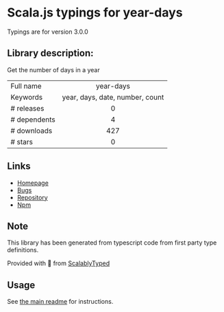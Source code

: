 
# Scala.js typings for year-days

Typings are for version 3.0.0

## Library description:
Get the number of days in a year

|                    |                 |
| ------------------ | :-------------: |
| Full name          | year-days |
| Keywords           | year, days, date, number, count |
| # releases         | 0 |
| # dependents       | 4 |
| # downloads        | 427 |
| # stars            | 0 |

## Links
- [Homepage](https://github.com/sindresorhus/year-days#readme)
- [Bugs](https://github.com/sindresorhus/year-days/issues)
- [Repository](https://github.com/sindresorhus/year-days)
- [Npm](https://www.npmjs.com/package/year-days)
    


## Note
This library has been generated from typescript code from first party type definitions.

Provided with :purple_heart: from [ScalablyTyped](https://github.com/oyvindberg/ScalablyTyped)

## Usage
See [the main readme](../../readme.md) for instructions.


